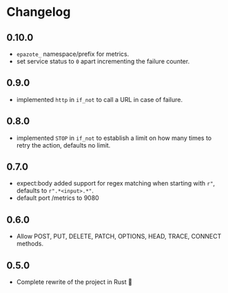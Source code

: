 Changelog
=========

## 0.10.0
- `epazote_` namespace/prefix for metrics.
- set service status to `0` apart incrementing the failure counter.

## 0.9.0
- implemented `http` in `if_not` to call a URL in case of failure.

## 0.8.0
- implemented `STOP` in `if_not` to establish a limit on how many times to retry the action, defaults no limit.

## 0.7.0
- expect:body added support for regex matching when starting with `r"`, defaults to `r".*<input>.*"`.
- default port /metrics to 9080

## 0.6.0
- Allow POST, PUT, DELETE, PATCH, OPTIONS, HEAD, TRACE, CONNECT methods.

## 0.5.0
- Complete rewrite of the project in Rust 🦀
